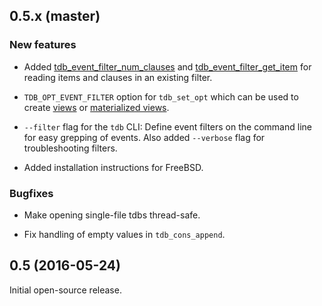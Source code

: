 
## 0.5.x (master)

### New features

  - Added [tdb_event_filter_num_clauses](http://traildb.io/docs/api/#tdb_event_filter_num_clauses)
    and [tdb_event_filter_get_item](http://traildb.io/docs/api/#tdb_event_filter_get_item) for reading
    items and clauses in an existing filter.

  - `TDB_OPT_EVENT_FILTER` option for `tdb_set_opt` which can be used to create
    [views](http://traildb.io/docs/technical_overview/#return-a-subset-of-events-with-event-filters)
    or [materialized views](http://traildb.io/docs/technical_overview/#create-traildb-extracts-materialized-views).

  - `--filter` flag for the `tdb` CLI: Define event filters on the
    command line for easy grepping of events. Also added `--verbose` flag
    for troubleshooting filters.

  - Added installation instructions for FreeBSD.

### Bugfixes

  - Make opening single-file tdbs thread-safe.

  - Fix handling of empty values in `tdb_cons_append`.

## 0.5 (2016-05-24)

Initial open-source release.
